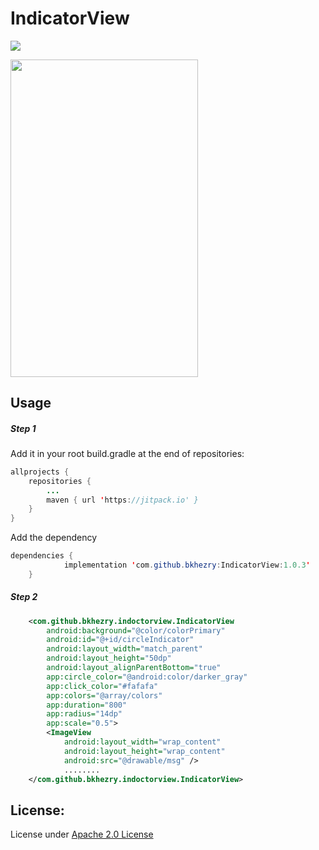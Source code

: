 # IndicatorView
[![](https://jitpack.io/v/bkhezry/IndicatorView.svg)](https://jitpack.io/#bkhezry/IndicatorView)

<img src="https://github.com/bkhezry/IndicatorView/blob/master/screenshots/view.gif" width = "300" height = "507.6" align=center />

## Usage

##### Step 1

Add it in your root build.gradle at the end of repositories:
```java
allprojects {
    repositories {
        ...
        maven { url 'https://jitpack.io' }
    }
}
```
Add the dependency
```java
dependencies {
	        implementation 'com.github.bkhezry:IndicatorView:1.0.3'
	}
```

##### Step 2

```xml
    <com.github.bkhezry.indoctorview.IndicatorView
        android:background="@color/colorPrimary"
        android:id="@+id/circleIndicator"
        android:layout_width="match_parent"
        android:layout_height="50dp"
        android:layout_alignParentBottom="true"
        app:circle_color="@android:color/darker_gray"
        app:click_color="#fafafa"
        app:colors="@array/colors"
        app:duration="800"
        app:radius="14dp"
        app:scale="0.5">
        <ImageView
            android:layout_width="wrap_content"
            android:layout_height="wrap_content"
            android:src="@drawable/msg" />
            ........
    </com.github.bkhezry.indoctorview.IndicatorView>
```

## License:

License under [Apache 2.0 License](http://opensource.org/licenses/Apache-2.0)
